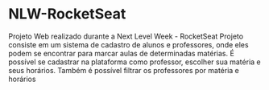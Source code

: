 # NLW-RocketSeat
Projeto Web realizado durante a Next Level Week - RocketSeat
Projeto consiste em um sistema de cadastro de alunos e professores, onde eles podem se encontrar para marcar aulas de determinadas matérias.
É possível se cadastrar na plataforma como professor, escolher sua matéria e seus horários.
Também é possível filtrar os professores por matéria e horários

